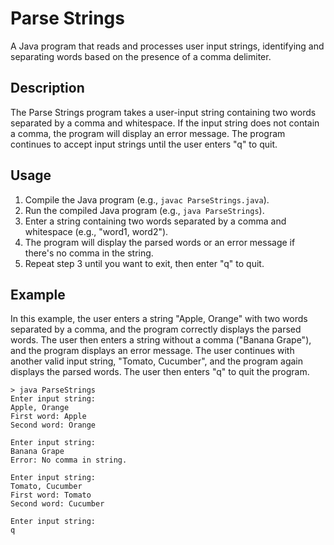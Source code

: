 # Parse Strings

A Java program that reads and processes user input strings, identifying and separating words based on the presence of a comma delimiter.

## Description

The Parse Strings program takes a user-input string containing two words separated by a comma and whitespace. If the input string does not contain a comma, the program will display an error message. The program continues to accept input strings until the user enters "q" to quit.

## Usage

1. Compile the Java program (e.g., `javac ParseStrings.java`).
2. Run the compiled Java program (e.g., `java ParseStrings`).
3. Enter a string containing two words separated by a comma and whitespace (e.g., "word1, word2").
4. The program will display the parsed words or an error message if there's no comma in the string.
5. Repeat step 3 until you want to exit, then enter "q" to quit.

## Example

In this example, the user enters a string "Apple, Orange" with two words separated by a comma, and the program correctly displays the parsed words. The user then enters a string without a comma ("Banana Grape"), and the program displays an error message. The user continues with another valid input string, "Tomato, Cucumber", and the program again displays the parsed words. The user then enters "q" to quit the program.

```plaintext
> java ParseStrings
Enter input string:
Apple, Orange
First word: Apple
Second word: Orange

Enter input string:
Banana Grape
Error: No comma in string.

Enter input string:
Tomato, Cucumber
First word: Tomato
Second word: Cucumber

Enter input string:
q
```
